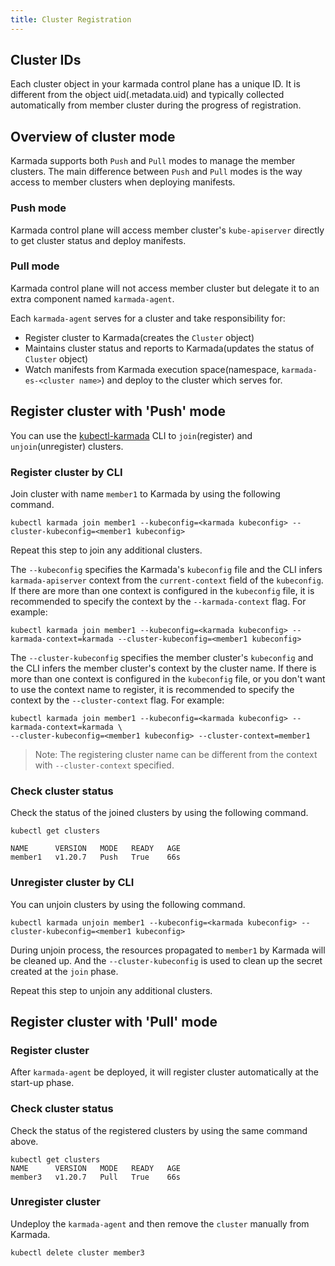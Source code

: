 ```yaml
---
title: Cluster Registration
---
```

## Cluster IDs
Each cluster object in your karmada control plane has a unique ID. 
It is different from the object uid(.metadata.uid) and typically collected automatically from member cluster during the progress of registration.

## Overview of cluster mode

Karmada supports both `Push` and `Pull` modes to manage the member clusters.
The main difference between `Push` and `Pull` modes is the way access to member clusters when deploying manifests.


### Push mode
Karmada control plane will access member cluster's `kube-apiserver` directly to get cluster status and deploy manifests.

### Pull mode
Karmada control plane will not access member cluster but delegate it to an extra component named `karmada-agent`.

Each `karmada-agent` serves for a cluster and take responsibility for:
- Register cluster to Karmada(creates the `Cluster` object)
- Maintains cluster status and reports to Karmada(updates the status of `Cluster` object)
- Watch manifests from Karmada execution space(namespace, `karmada-es-<cluster name>`) and deploy to the cluster which serves for.

## Register cluster with 'Push' mode

You can use the [kubectl-karmada](../../installation/install-kubectl-karmada.md) CLI to `join`(register) and `unjoin`(unregister) clusters.

### Register cluster by CLI

Join cluster with name `member1` to Karmada by using the following command.
```
kubectl karmada join member1 --kubeconfig=<karmada kubeconfig> --cluster-kubeconfig=<member1 kubeconfig>
```
Repeat this step to join any additional clusters.

The `--kubeconfig` specifies the Karmada's `kubeconfig` file and the CLI infers `karmada-apiserver` context
from the `current-context` field of the `kubeconfig`. If there are more than one context is configured in
the `kubeconfig` file, it is recommended to specify the context by the `--karmada-context` flag. For example:
```
kubectl karmada join member1 --kubeconfig=<karmada kubeconfig> --karmada-context=karmada --cluster-kubeconfig=<member1 kubeconfig>
```

The `--cluster-kubeconfig` specifies the member cluster's `kubeconfig` and the CLI infers the member cluster's context
by the cluster name. If there is more than one context is configured in the `kubeconfig` file, or you don't want to use
the context name to register, it is recommended to specify the context by the `--cluster-context` flag. For example:

```
kubectl karmada join member1 --kubeconfig=<karmada kubeconfig> --karmada-context=karmada \
--cluster-kubeconfig=<member1 kubeconfig> --cluster-context=member1
```
> Note: The registering cluster name can be different from the context with `--cluster-context` specified.

### Check cluster status

Check the status of the joined clusters by using the following command.
```
kubectl get clusters

NAME      VERSION   MODE   READY   AGE
member1   v1.20.7   Push   True    66s
```
### Unregister cluster by CLI

You can unjoin clusters by using the following command.
```
kubectl karmada unjoin member1 --kubeconfig=<karmada kubeconfig> --cluster-kubeconfig=<member1 kubeconfig>
```
During unjoin process, the resources propagated to `member1` by Karmada will be cleaned up.
And the `--cluster-kubeconfig` is used to clean up the secret created at the `join` phase.

Repeat this step to unjoin any additional clusters.

## Register cluster with 'Pull' mode

### Register cluster

After `karmada-agent` be deployed, it will register cluster automatically at the start-up phase.

### Check cluster status

Check the status of the registered clusters by using the same command above.
```
kubectl get clusters
NAME      VERSION   MODE   READY   AGE
member3   v1.20.7   Pull   True    66s
```
### Unregister cluster

Undeploy the `karmada-agent` and then remove the `cluster` manually from Karmada.
```
kubectl delete cluster member3
```
